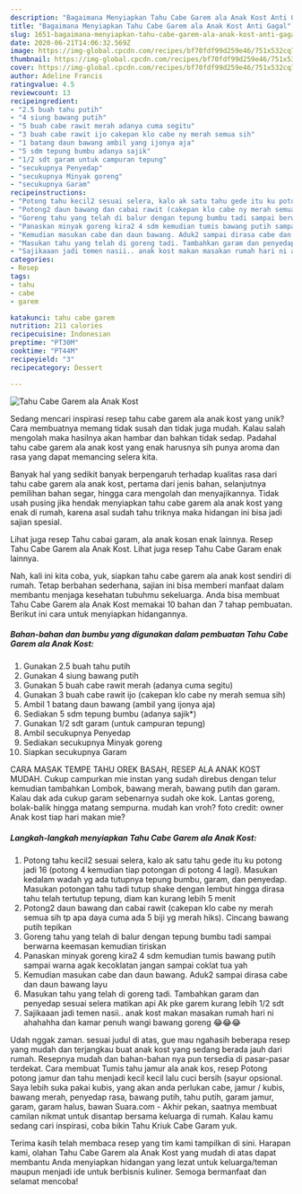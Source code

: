 ```yaml
---
description: "Bagaimana Menyiapkan Tahu Cabe Garem ala Anak Kost Anti Gagal"
title: "Bagaimana Menyiapkan Tahu Cabe Garem ala Anak Kost Anti Gagal"
slug: 1651-bagaimana-menyiapkan-tahu-cabe-garem-ala-anak-kost-anti-gagal
date: 2020-06-21T14:06:32.569Z
image: https://img-global.cpcdn.com/recipes/bf70fdf99d259e46/751x532cq70/tahu-cabe-garem-ala-anak-kost-foto-resep-utama.jpg
thumbnail: https://img-global.cpcdn.com/recipes/bf70fdf99d259e46/751x532cq70/tahu-cabe-garem-ala-anak-kost-foto-resep-utama.jpg
cover: https://img-global.cpcdn.com/recipes/bf70fdf99d259e46/751x532cq70/tahu-cabe-garem-ala-anak-kost-foto-resep-utama.jpg
author: Adeline Francis
ratingvalue: 4.5
reviewcount: 13
recipeingredient:
- "2.5 buah tahu putih"
- "4 siung bawang putih"
- "5 buah cabe rawit merah adanya cuma segitu"
- "3 buah cabe rawit ijo cakepan klo cabe ny merah semua sih"
- "1 batang daun bawang ambil yang ijonya aja"
- "5 sdm tepung bumbu adanya sajik"
- "1/2 sdt garam untuk campuran tepung"
- "secukupnya Penyedap"
- "secukupnya Minyak goreng"
- "secukupnya Garam"
recipeinstructions:
- "Potong tahu kecil2 sesuai selera, kalo ak satu tahu gede itu ku potong jadi 16 (potong 4 kemudian tiap potongan di potong 4 lagi). Masukan kedalam wadah yg ada tutupnya tepung bumbu, garam, dan penyedap. Masukan potongan tahu tadi tutup shake dengan lembut hingga dirasa tahu telah tertutup tepung, diam kan kurang lebih 5 menit"
- "Potong2 daun bawang dan cabai rawit (cakepan klo cabe ny merah semua sih tp apa daya cuma ada 5 biji yg merah hiks). Cincang bawang putih tepikan"
- "Goreng tahu yang telah di balur dengan tepung bumbu tadi sampai berwarna keemasan kemudian tiriskan"
- "Panaskan minyak goreng kira2 4 sdm kemudian tumis bawang putih sampai warna agak kecoklatan jangan sampai coklat tua yah"
- "Kemudian masukan cabe dan daun bawang. Aduk2 sampai dirasa cabe dan daun bawang layu"
- "Masukan tahu yang telah di goreng tadi. Tambahkan garam dan penyedap sesuai selera matikan api Ak pke garem kurang lebih 1/2 sdt"
- "Sajikaaan jadi temen nasii.. anak kost makan masakan rumah hari ni ahahahha dan kamar penuh wangi bawang goreng 😂😂😂"
categories:
- Resep
tags:
- tahu
- cabe
- garem

katakunci: tahu cabe garem 
nutrition: 211 calories
recipecuisine: Indonesian
preptime: "PT30M"
cooktime: "PT44M"
recipeyield: "3"
recipecategory: Dessert

---
```



![Tahu Cabe Garem ala Anak Kost](https://img-global.cpcdn.com/recipes/bf70fdf99d259e46/751x532cq70/tahu-cabe-garem-ala-anak-kost-foto-resep-utama.jpg)

Sedang mencari inspirasi resep tahu cabe garem ala anak kost yang unik? Cara membuatnya memang tidak susah dan tidak juga mudah. Kalau salah mengolah maka hasilnya akan hambar dan bahkan tidak sedap. Padahal tahu cabe garem ala anak kost yang enak harusnya sih punya aroma dan rasa yang dapat memancing selera kita.

Banyak hal yang sedikit banyak berpengaruh terhadap kualitas rasa dari tahu cabe garem ala anak kost, pertama dari jenis bahan, selanjutnya pemilihan bahan segar, hingga cara mengolah dan menyajikannya. Tidak usah pusing jika hendak menyiapkan tahu cabe garem ala anak kost yang enak di rumah, karena asal sudah tahu triknya maka hidangan ini bisa jadi sajian spesial.

Lihat juga resep Tahu cabai garam, ala anak kosan enak lainnya. Resep Tahu Cabe Garem ala Anak Kost. Lihat juga resep Tahu Cabe Garam enak lainnya.


Nah, kali ini kita coba, yuk, siapkan tahu cabe garem ala anak kost sendiri di rumah. Tetap berbahan sederhana, sajian ini bisa memberi manfaat dalam membantu menjaga kesehatan tubuhmu sekeluarga. Anda bisa membuat Tahu Cabe Garem ala Anak Kost memakai 10 bahan dan 7 tahap pembuatan. Berikut ini cara untuk menyiapkan hidangannya.

<!--inarticleads1-->

##### Bahan-bahan dan bumbu yang digunakan dalam pembuatan Tahu Cabe Garem ala Anak Kost:

1. Gunakan 2.5 buah tahu putih
1. Gunakan 4 siung bawang putih
1. Gunakan 5 buah cabe rawit merah (adanya cuma segitu)
1. Gunakan 3 buah cabe rawit ijo (cakepan klo cabe ny merah semua sih)
1. Ambil 1 batang daun bawang (ambil yang ijonya aja)
1. Sediakan 5 sdm tepung bumbu (adanya sajik*)
1. Gunakan 1/2 sdt garam (untuk campuran tepung)
1. Ambil secukupnya Penyedap
1. Sediakan secukupnya Minyak goreng
1. Siapkan secukupnya Garam


CARA MASAK TEMPE TAHU OREK BASAH, RESEP ALA ANAK KOST MUDAH. Cukup campurkan mie instan yang sudah direbus dengan telur kemudian tambahkan Lombok, bawang merah, bawang putih dan garam. Kalau dak ada cukup garam sebenarnya sudah oke kok. Lantas goreng, bolak-balik hingga matang sempurna. mudah kan vroh? foto credit: owner Anak kost tiap hari makan mie? 

<!--inarticleads2-->

##### Langkah-langkah menyiapkan Tahu Cabe Garem ala Anak Kost:

1. Potong tahu kecil2 sesuai selera, kalo ak satu tahu gede itu ku potong jadi 16 (potong 4 kemudian tiap potongan di potong 4 lagi). Masukan kedalam wadah yg ada tutupnya tepung bumbu, garam, dan penyedap. Masukan potongan tahu tadi tutup shake dengan lembut hingga dirasa tahu telah tertutup tepung, diam kan kurang lebih 5 menit
1. Potong2 daun bawang dan cabai rawit (cakepan klo cabe ny merah semua sih tp apa daya cuma ada 5 biji yg merah hiks). Cincang bawang putih tepikan
1. Goreng tahu yang telah di balur dengan tepung bumbu tadi sampai berwarna keemasan kemudian tiriskan
1. Panaskan minyak goreng kira2 4 sdm kemudian tumis bawang putih sampai warna agak kecoklatan jangan sampai coklat tua yah
1. Kemudian masukan cabe dan daun bawang. Aduk2 sampai dirasa cabe dan daun bawang layu
1. Masukan tahu yang telah di goreng tadi. Tambahkan garam dan penyedap sesuai selera matikan api Ak pke garem kurang lebih 1/2 sdt
1. Sajikaaan jadi temen nasii.. anak kost makan masakan rumah hari ni ahahahha dan kamar penuh wangi bawang goreng 😂😂😂


Udah nggak zaman. sesuai judul di atas, gue mau ngahasih beberapa resep yang mudah dan terjangkau buat anak kost yang sedang berada jauh dari rumah. Resepnya mudah dan bahan-bahan nya pun tersedia di pasar-pasar terdekat. Cara membuat Tumis tahu jamur ala anak kos, resep Potong potong jamur dan tahu menjadi kecil kecil lalu cuci bersih (sayur opsional. Saya lebih suka pakai kubis, yang akan anda perlukan cabe, jamur / kubis, bawang merah, penyedap rasa, bawang putih, tahu putih, garam jamur, garam, garam halus, bawan Suara.com - Akhir pekan, saatnya membuat camilan nikmat untuk disantap bersama keluarga di rumah. Kalau kamu sedang cari inspirasi, coba bikin Tahu Kriuk Cabe Garam yuk. 

Terima kasih telah membaca resep yang tim kami tampilkan di sini. Harapan kami, olahan Tahu Cabe Garem ala Anak Kost yang mudah di atas dapat membantu Anda menyiapkan hidangan yang lezat untuk keluarga/teman maupun menjadi ide untuk berbisnis kuliner. Semoga bermanfaat dan selamat mencoba!
